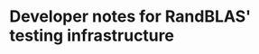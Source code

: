 Developer notes for RandBLAS' testing infrastructure
====================================================
